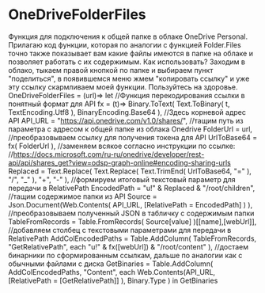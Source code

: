 # OneDriveFolderFiles
Функция для подключения к общей папке в облаке OneDrive Personal. Прилагаю код функции, которая по аналогии с функцией Folder.Files точно также показывает вам какие файлы имеются в папке на облаке и позволяет работать с их содержимым. Как использовать? Заходим в облако, тыкаем правой кнопкой по папке и выбираем пункт "поделиться", в появившемся меню жмем "копировать ссылку" и уже эту ссылку скармливаем моей функции. Пользуйтесь на здоровье.
OneDriveFolderFiles = (url)=>
let
     //Функция перекодирования ссылки в понятный формат для API
  fx = (t)=> Binary.ToText( Text.ToBinary( t, TextEncoding.Utf8 ), BinaryEncoding.Base64 ),
    //Здесь корневой адрес API
  API_URL = "https://api.onedrive.com/v1.0/shares/",
     //тащим путь из параметра с адресом к общей папке из облака Onedrive
  FolderUrl = url,
     //преобразовываем ссылку для получения токена для API
  UrlToBase64 = fx( FolderUrl ),
     //заменяем всякое согласно инструкции по ссылке:
     //https://docs.microsoft.com/ru-ru/onedrive/developer/rest-api/api/shares_get?view=odsp-graph-online#encoding-sharing-urls
  Replaced = Text.Replace( Text.Replace( Text.TrimEnd( UrlToBase64, "=" ), "/", "_" ), "+", "-" ),
     //формируем итоговый текстовый параметр для передачи в RelativePath
  EncodedPath = "u!" & Replaced & "/root/children",
     //тащим содержимое папки из API
  Source = Json.Document(Web.Contents( API_URL, [RelativePath = EncodedPath] ) ),
     //преобразовываем полученный JSON в табличку с содержимым папки
  TableFromRecords = Table.FromRecords( Source[value] )[[name],[webUrl]],
     //добавляем столбец с текстовыми параметрами для передачи в RelativePath
  AddColEncodedPaths = Table.AddColumn(
     TableFromRecords,
     "GetRelativePath",
     each "u!" & fx([webUrl]) & "/root/content"
  ),
     //достаем бинарники по сформированным ссылкам, дальше по аналогии как с обычными файлами с диска
  GetBinaries = Table.AddColumn(
     AddColEncodedPaths,
     "Content",
     each Web.Contents(API_URL, [RelativePath = [GetRelativePath]] ),
     Binary.Type
  )
in
  GetBinaries
